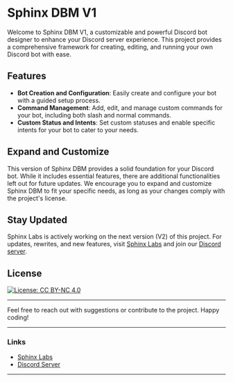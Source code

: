 # Sphinx DBM V1

Welcome to Sphinx DBM V1, a customizable and powerful Discord bot designer to enhance your Discord server experience. This project provides a comprehensive framework for creating, editing, and running your own Discord bot with ease. 

## Features
- **Bot Creation and Configuration**: Easily create and configure your bot with a guided setup process.
- **Command Management**: Add, edit, and manage custom commands for your bot, including both slash and normal commands.
- **Custom Status and Intents**: Set custom statuses and enable specific intents for your bot to cater to your needs.

## Expand and Customize
This version of Sphinx DBM provides a solid foundation for your Discord bot. While it includes essential features, there are additional functionalities left out for future updates. We encourage you to expand and customize Sphinx DBM to fit your specific needs, as long as your changes comply with the project's license.

## Stay Updated
Sphinx Labs is actively working on the next version (V2) of this project. For updates, rewrites, and new features, visit [Sphinx Labs](https://sphinxnet.lol/labs) and join our [Discord server](https://discord.gg/KGAfXd8syu).

## License
[![License: CC BY-NC 4.0](https://img.shields.io/badge/License-CC%20BY--NC%204.0-lightgrey.svg)](http://creativecommons.org/licenses/by-nc/4.0/)

---

Feel free to reach out with suggestions or contribute to the project. Happy coding!

---

### Links
- [Sphinx Labs](https://sphinxnet.lol/labs)
- [Discord Server](https://discord.gg/KGAfXd8syu)

---
